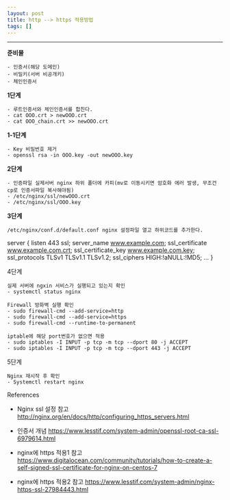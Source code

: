 ```yaml
---
layout: post
title: http --> https 적용방법
tags: []
---
```

---

__준비물__


	- 인증서(해당 도메인)
	- 비밀키(서버 비공개키)
	- 체인인증서

__1단계__


    - 루트인증서와 체인인증서를 합친다.
    - cat OOO.crt > newOOO.crt
	- cat OOO_chain.crt >> newOOO.crt

__1-1단계__


	- Key 비밀번호 제거
	- openssl rsa -in OOO.key -out newOOO.key
	
__2단계__


	- 인증파일 실제서버 nginx 하위 폴더에 카피(mv로 이동시키면 암호화 에러 발생, 무조건 cp로 인증서파일 복사해야됨)
	- /etc/nginx/ssl/newOOO.crt
	- /etc/nginx/ssl/OOO.key

__3단계__


	/etc/nginx/conf.d/default.conf nginx 설정파일 열고 하위코드를 추가한다.
server {
    listen              443 ssl;
    server_name         www.example.com;
    ssl_certificate     www.example.com.crt;
    ssl_certificate_key www.example.com.key;
    ssl_protocols       TLSv1 TLSv1.1 TLSv1.2;
    ssl_ciphers         HIGH:!aNULL:!MD5;
    ...
}


4단계


	실제 서버에 ngxin 서비스가 실행되고 있는지 확인
	- systemctl status nginx
	
	Firewall 방화벽 실행 확인
	- sudo firewall-cmd --add-service=http
	- sudo firewall-cmd --add-service=https
	- sudo firewall-cmd --runtime-to-permanent

	iptable에 해당 port번호가 없으면 적용
	- sudo iptables -I INPUT -p tcp -m tcp --dport 80 -j ACCEPT
	- sudo iptables -I INPUT -p tcp -m tcp --dport 443 -j ACCEPT

5단계


	Nginx 재시작 후 확인
	- Systemctl restart nginx 

References


* Nginx ssl 설정 참고 <http://nginx.org/en/docs/http/configuring_https_servers.html>

* 인증서 개념 <https://www.lesstif.com/system-admin/openssl-root-ca-ssl-6979614.html>

* nginx에 https 적용1 참고 <https://www.digitalocean.com/community/tutorials/how-to-create-a-self-signed-ssl-certificate-for-nginx-on-centos-7>

* nginx에 https 적용2 참고 <https://www.lesstif.com/system-admin/nginx-https-ssl-27984443.html>

